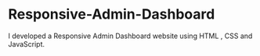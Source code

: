 # Responsive-Admin-Dashboard
I developed a Responsive Admin Dashboard website using HTML , CSS and JavaScript.
